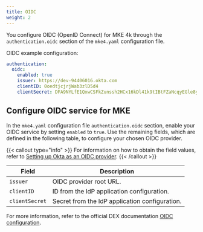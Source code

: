 ```yaml
---
title: OIDC
weight: 2
---
```


You configure OIDC (OpenID Connect) for MKE 4k through the `authentication.oidc`
section of the `mke4.yaml` configuration file.

OIDC example configuration:

```yaml
authentication:
  oidc:
    enabled: true
    issuer: https://dev-94406016.okta.com
    clientID: 0oedtjcjrjWab3zlD5d4
    clientSecret: DFA9NYLfE1QxwCSFkZunssh2HCx16kDl41k9tIBtFZaNcqyEGle8yZPtMBesyomD
```

## Configure OIDC service for MKE

In the `mke4.yaml` configuration file `authentication.oidc` section, enable your
OIDC service by setting `enabled` to `true`. Use the remaining fields, which
are defined in the following table, to configure your chosen OIDC provider.

{{< callout type="info" >}}
For information on how to obtain the field values, refer to [Setting up Okta as an OIDC provider](../../../tutorials/authentication-provider-setup/setting-up-okta-as-an-oidc-provider).
{{< /callout >}}

| Field          | Description                                                          |
| -------------- | -------------------------------------------------------------------- |
| `issuer`       | OIDC provider root URL.                                              |
| `clientID`     | ID from the IdP application configuration.                           |
| `clientSecret` | Secret from the IdP application configuration.                       |

For more information, refer to the official DEX documentation
[OIDC configuration](https://dexidp.io/docs/connectors/oidc/#configuration).
